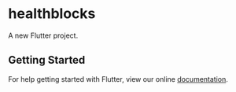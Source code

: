 # healthblocks

A new Flutter project.

## Getting Started

For help getting started with Flutter, view our online
[documentation](https://flutter.io/).
